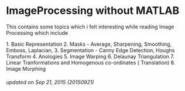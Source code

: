 # ImageProcessing without MATLAB
<p>This contains some topics which i felt interesting while reading Image Processing which include</p>
1. Basic Representation
2. Masks - Average, Sharpening, Smoothing, Emboss, Laplacian, 
3. Segmentation - Canny Edge Detection, Houghs Transform
4. Anologies
5. Image Warping
6. Delaunay Triangulation
7. Linear Tranformations and Homogenous co-ordinates ( Translation)
8. Image Morphing

###### updated on Sep 21, 2015 (20150921)
